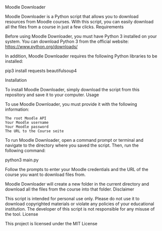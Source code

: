 Moodle Downloader

Moodle Downloader is a Python script that allows you to download resources from Moodle courses. With this script, you can easily download all the files from a course in just a few clicks.
Requirements

Before using Moodle Downloader, you must have Python 3 installed on your system. You can download Python 3 from the official website: https://www.python.org/downloads/

In addition, Moodle Downloader requires the following Python libraries to be installed:

pip3 install requests beautifulsoup4

Installation

To install Moodle Downloader, simply download the script from this repository and save it to your computer.
Usage

To use Moodle Downloader, you must provide it with the following information:

    The root Moodle API
    Your Moodle username
    Your Moodle password
    The URL to the Course seite

To run Moodle Downloader, open a command prompt or terminal and navigate to the directory where you saved the script. Then, run the following command:

python3 main.py

Follow the prompts to enter your Moodle credentials and the URL of the course you want to download files from.

Moodle Downloader will create a new folder in the current directory and download all the files from the course into that folder.
Disclaimer

This script is intended for personal use only. Please do not use it to download copyrighted materials or violate any policies of your educational institution. The developer of this script is not responsible for any misuse of the tool.
License

This project is licensed under the MIT License
